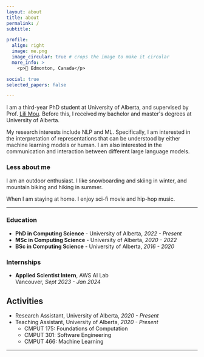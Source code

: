 ```yaml
---
layout: about
title: about
permalink: /
subtitle: 

profile:
  align: right
  image: me.png
  image_circular: true # crops the image to make it circular
  more_info: >
    <p>📍 Edmonton, Canada</p>

social: true
selected_papers: false

---
```


I am a third-year PhD student at University of Alberta, and supervised by Prof. [Lili Mou](https://lili-mou.github.io/). Before this, I received my bachelor and master's degrees at University of Alberta.

My research interests include NLP and ML. Specifically, I am interested in the interpretation of representations that can be understood by either machine learning models or human. I am also interested in the communication and interaction between different large language models.

### Less about me
I am an outdoor enthusiast. I like snowboarding and skiing in winter, and mountain biking and hiking in summer.

When I am staying at home. I enjoy sci-fi movie and hip-hop music.

---

### Education

- **PhD in Computing Science** - University of Alberta, *2022 - Present*
- **MSc in Computing Science** - University of Alberta, *2020 - 2022*
- **BSc in Computing Science** - University of Alberta, *2016 - 2020*


### Internships

- **Applied Scientist Intern**, AWS AI Lab  
  Vancouver, *Sept 2023 - Jan 2024*

## Activities

- Research Assistant, University of Alberta, *2020 - Present*
- Teaching Assistant, University of Alberta, *2020 - Present*
  - CMPUT 175: Foundations of Computation
  - CMPUT 301: Software Engineering  
  - CMPUT 466: Machine Learning

---